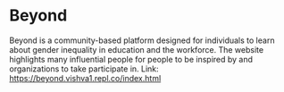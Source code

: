 # Beyond
Beyond is a community-based platform designed for individuals to learn about gender inequality in education and the workforce. The website highlights many influential people for people to be inspired by and organizations to take participate in. 
Link: https://beyond.vishva1.repl.co/index.html
